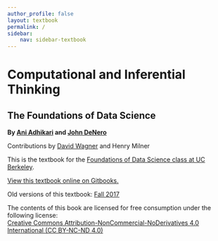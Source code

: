 ```yaml
---
author_profile: false
layout: textbook
permalink: /
sidebar:
    nav: sidebar-textbook
---
```



Computational and Inferential Thinking
======================================

<!-- Required to ensure that mathjax loads correctly on interior pages... -->
<script type="text/x-mathjax-config">
  MathJax.Hub.Config({
    tex2jax: {
      inlineMath: [ ['$','$'], ["\\(","\\)"] ],
      processEscapes: true
    }
  });
</script>

The Foundations of Data Science
-------------------------------

**By [Ani Adhikari](http://statistics.berkeley.edu/people/ani-adhikari) and [John DeNero](http://denero.org)**

Contributions by [David Wagner](https://www.cs.berkeley.edu/~daw/) and Henry Milner

This is the textbook for the [Foundations of Data Science class at UC Berkeley][data8].

[View this textbook online on Gitbooks.][gitbook]

Old versions of this textbook:
	[Fall 2017](http://inferentialthinking.com/v/fa17)

[data8]: http://data8.org/
[gitbook]: https://ds8.gitbooks.io/textbook/content/

The contents of this book are licensed for free consumption under the following license:  
[Creative Commons Attribution-NonCommercial-NoDerivatives 4.0 International (CC BY-NC-ND 4.0)](https://creativecommons.org/licenses/by-nc-nd/4.0/)
